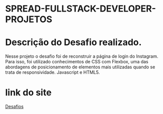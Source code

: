 # SPREAD-FULLSTACK-DEVELOPER-PROJETOS

# Descrição do Desafio realizado.

Nesse projeto o desafio foi de reconstruir a página de login do Instagram. Para isso, foi utilizado conhecimentos de CSS com Flexbox, uma das abordagens de posicionamento de elementos mais utilizadas quando se trata de responsividade.
Javascript e HTML5.

# link do site
[Desafios](https://jwpires.github.io/CursoFullStackDioMe/)
